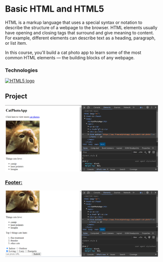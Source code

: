 # Basic HTML and HTML5
HTML is a markup language that uses a special 
syntax or notation to describe the structure 
of a webpage to the browser. HTML elements 
usually have opening and closing tags that 
surround and give meaning to content. 
For example, different elements can 
describe text as a heading, paragraph, or list item.

In this course, you'll build a cat photo 
app to learn some of the most common 
HTML elements — the building blocks of any webpage.

### Technologies

<div>
  <a href="https://html.spec.whatwg.org/multipage/" target="_blank">
    <img src="https://upload.wikimedia.org/wikipedia/commons/6/61/HTML5_logo_and_wordmark.svg" alt="HTML5 logo" 
    width="100" height="100">
  </a>
</div>

## Project
<div>
  <a href="https://github.com/AndriiKot/HTML__Basic__FreeCodeCamp">
  <img src='https://github.com/AndriiKot/HTML__Basic__FreeCodeCamp/blob/main/___title___/CatPhotoApp__img__.png' 
  alt="Cat Photo App">
  </div>
    <h3>Footer: </h3>
    <div>
    <img src='https://github.com/AndriiKot/HTML__Basic__FreeCodeCamp/blob/main/___title___/CatPhotoApp__img__footer_.png' alt="Cat Photo App">
  </a>
</div>


